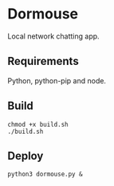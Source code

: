 # Dormouse
Local network chatting app.

## Requirements
Python, python-pip and node.

## Build
```
chmod +x build.sh
./build.sh
```

## Deploy
```
python3 dormouse.py &
```
